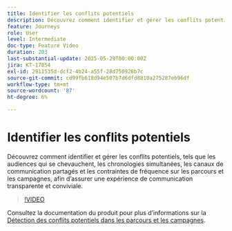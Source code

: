 ```yaml
---
title: Identifier les conflits potentiels
description: Découvrez comment identifier et gérer les conflits potentiels, tels que les audiences qui se chevauchent, les chronologies simultanées, les canaux de communication partagés et les contraintes de fréquence sur les parcours et les campagnes, afin d’assurer une expérience de communication transparente et conviviale.
feature: Journeys
role: User
level: Intermediate
doc-type: Feature Video
duration: 203
last-substantial-update: 2025-05-29T00:00:00Z
jira: KT-17854
exl-id: 2911535d-dcf2-4b24-a55f-28d750928b7c
source-git-commit: cd99fb618d94e507b7d6dfd8810a275287eb96df
workflow-type: tm+mt
source-wordcount: '87'
ht-degree: 6%

---
```


# Identifier les conflits potentiels

Découvrez comment identifier et gérer les conflits potentiels, tels que les audiences qui se chevauchent, les chronologies simultanées, les canaux de communication partagés et les contraintes de fréquence sur les parcours et les campagnes, afin d’assurer une expérience de communication transparente et conviviale.

>[!VIDEO](https://video.tv.adobe.com/v/3435528/?learn=on&enablevpops)

Consultez la documentation du produit pour plus d’informations sur la [Détection des conflits potentiels dans les parcours et les campagnes](https://experienceleague.adobe.com/en/docs/journey-optimizer/using/conflict-prioritization/conflicts).
